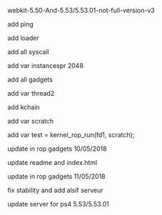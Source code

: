 webkit-5.50-And-5.53/5.53.01-not-full-version-v3 

add ping

add loader

add all syscall

add var instancespr 2048

add all gadgets

add var thread2

add kchain

add var scratch

add var test = kernel_rop_run(fd1, scratch);

update in rop gadgets 10/05/2018

update readme and index.html

update in rop gadgets 11/05/2018

fix stability and add alsif serveur

update server for ps4 5.53/5.53.01
